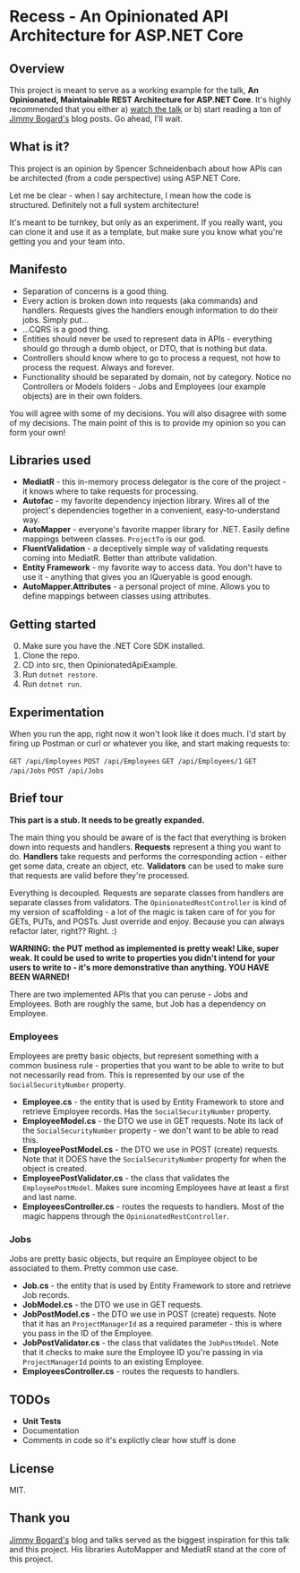 # Recess - An Opinionated API Architecture for ASP.NET Core

## Overview

This project is meant to serve as a working example for the talk, **An Opinionated, Maintainable REST Architecture for ASP.NET Core**. It's highly recommended that you either a) [watch the talk](http://rest.schneids.net) or b) start reading a ton of [Jimmy Bogard's](https://twitter.com/jbogard) blog posts. Go ahead, I'll wait.

## What is it?

This project is an opinion by Spencer Schneidenbach about how APIs can be architected (from a code perspective) using ASP.NET Core.

Let me be clear - when I say architecture, I mean how the code is structured. Definitely not a full system architecture!

It's meant to be turnkey, but only as an experiment. If you really want, you can clone it and use it as a template, but make sure you know what you're getting you and your team into.

## Manifesto

* Separation of concerns is a good thing.
* Every action is broken down into requests (aka commands) and handlers. Requests gives the handlers enough information to do their jobs. Simply put...
* ...CQRS is a good thing.
* Entities should never be used to represent data in APIs - everything should go through a dumb object, or DTO, that is nothing but data.
* Controllers should know where to go to process a request, not how to process the request. Always and forever.
* Functionality should be separated by domain, not by category. Notice no Controllers or Models folders - Jobs and Employees (our example objects) are in their own folders.

You will agree with some of my decisions. You will also disagree with some of my decisions. The main point of this is to provide my opinion so you can form your own!

## Libraries used

* **MediatR** - this in-memory process delegator is the core of the project - it knows where to take requests for processing.
* **Autofac** - my favorite dependency injection library. Wires all of the project's dependencies together in a convenient, easy-to-understand way.
* **AutoMapper** - everyone's favorite mapper library for .NET. Easily define mappings between classes. `ProjectTo` is our god.
* **FluentValidation** - a deceptively simple way of validating requests coming into MediatR. Better than attribute validation.
* **Entity Framework** - my favorite way to access data. You don't have to use it - anything that gives you an IQueryable is good enough.
* **AutoMapper.Attributes** - a personal project of mine. Allows you to define mappings between classes using attributes.

## Getting started

0. Make sure you have the .NET Core SDK installed.
1. Clone the repo.
2. CD into src, then OpinionatedApiExample.
3. Run `dotnet restore`.
4. Run `dotnet run`.

## Experimentation

When you run the app, right now it won't look like it does much. I'd start by firing up Postman or curl or whatever you like, and start making requests to:

`GET /api/Employees` 
`POST /api/Employees` 
`GET /api/Employees/1` 
`GET /api/Jobs` 
`POST /api/Jobs` 

## Brief tour

**This part is a stub. It needs to be greatly expanded.**

The main thing you should be aware of is the fact that everything is broken down into requests and handlers. **Requests** represent a thing you want to do. **Handlers** take requests and performs the corresponding action - either get some data, create an object, etc. **Validators** can be used to make sure that requests are valid before they're processed.

Everything is decoupled. Requests are separate classes from handlers are separate classes from validators. The `OpinionatedRestController` is kind of my version of scaffolding - a lot of the magic is taken care of for you for GETs, PUTs, and POSTs. Just override and enjoy. Because you can always refactor later, right?? Right. :)

**WARNING: the PUT method as implemented is pretty weak! Like, super weak. It could be used to write to properties you didn't intend for your users to write to - it's more demonstrative than anything. YOU HAVE BEEN WARNED!**

There are two implemented APIs that you can peruse - Jobs and Employees. Both are roughly the same, but Job has a dependency on Employee.

### Employees

Employees are pretty basic objects, but represent something with a common business rule - properties that you want to be able to write to but not necessarily read from. This is represented by our use of the `SocialSecurityNumber` property.

* **Employee.cs** - the entity that is used by Entity Framework to store and retrieve Employee records. Has the `SocialSecurityNumber` property.
* **EmployeeModel.cs** - the DTO we use in GET requests. Note its lack of the `SocialSecurityNumber` property - we don't want to be able to read this.
* **EmployeePostModel.cs** - the DTO we use in POST (create) requests. Note that it DOES have the `SocialSecurityNumber` property for when the object is created.
* **EmployeePostValidator.cs** - the class that validates the `EmployeePostModel`. Makes sure incoming Employees have at least a first and last name.
* **EmployeesController.cs** - routes the requests to handlers. Most of the magic happens through the `OpinionatedRestController`.

### Jobs

Jobs are pretty basic objects, but require an Employee object to be associated to them. Pretty common use case.

* **Job.cs** - the entity that is used by Entity Framework to store and retrieve Job records.
* **JobModel.cs** - the DTO we use in GET requests.
* **JobPostModel.cs** - the DTO we use in POST (create) requests. Note that it has an `ProjectManagerId` as a required parameter - this is where you pass in the ID of the Employee.
* **JobPostValidator.cs** - the class that validates the `JobPostModel`. Note that it checks to make sure the Employee ID you're passing in via `ProjectManagerId` points to an existing Employee.
* **EmployeesController.cs** - routes the requests to handlers.

## TODOs

* **Unit Tests**
* Documentation
* Comments in code so it's explictly clear how stuff is done

## License

MIT.

## Thank you

[Jimmy Bogard's](https://twitter.com/jbogard) blog and talks served as the biggest inspiration for this talk and this project. His libraries AutoMapper and MediatR stand at the core of this project.